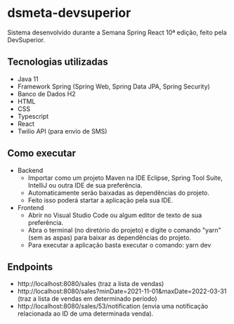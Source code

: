 # dsmeta-devsuperior
Sistema desenvolvido durante a Semana Spring React 10ª edição, feito pela DevSuperior.

## Tecnologias utilizadas
- Java 11
- Framework Spring (Spring Web, Spring Data JPA, Spring Security)
- Banco de Dados H2
- HTML
- CSS
- Typescript
- React
- Twilio API (para envio de SMS)

## Como executar
- Backend
  - Importar como um projeto Maven na IDE Eclipse, Spring Tool Suite, IntelliJ ou outra IDE de sua preferência.
  - Automaticamente serão baixadas as dependências do projeto.
  - Feito isso poderá startar a aplicação pela sua IDE.
- Frontend
  - Abrir no Visual Studio Code ou algum editor de texto de sua preferência.
  - Abra o terminal (no diretório do projeto) e digite o comando "yarn" (sem as aspas) para baixar as dependências do projeto.
  - Para executar a aplicação basta executar o comando: yarn dev

## Endpoints
- http://localhost:8080/sales (traz a lista de vendas)
- http://localhost:8080/sales?minDate=2021-11-01&maxDate=2022-03-31 (traz a lista de vendas em determinado período)
- http://localhost:8080/sales/53/notification (envia uma notificação relacionada ao ID de uma determinada venda).
